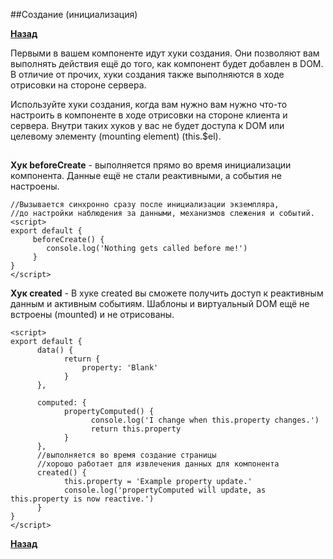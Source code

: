 ##Создание (инициализация)


**[Назад](VUEPAGE.md)**

Первыми в вашем компоненте идут хуки создания. 
Они позволяют вам выполнять действия ещё до того, как компонент будет добавлен в DOM. 
В отличие от прочих, хуки создания также выполняются в ходе отрисовки на стороне сервера.

Используйте хуки создания, когда вам нужно вам нужно 
что-то настроить в компоненте в ходе отрисовки на стороне клиента и сервера. 
Внутри таких хуков у вас не будет доступа к DOM или целевому элементу (mounting element) (this.$el).

##

**Хук beforeCreate** -
выполняется прямо во время инициализации компонента. 
Данные ещё не стали реактивными, а события не настроены.
     
    //Вызывается синхронно сразу после инициализации экземпляра, 
    //до настройки наблюдения за данными, механизмов слежения и событий.
    <script>
    export default {
         beforeCreate() {
            console.log('Nothing gets called before me!')
         }
    }
    </script>
**Хук created** - 
В хуке created вы сможете получить доступ к реактивным данным и активным событиям. 
Шаблоны и виртуальный DOM ещё не встроены (mounted) и не отрисованы.

    <script>
    export default {
          data() {
                return {
                    property: 'Blank'
                }
          },
        
          computed: {
                propertyComputed() {
                      console.log('I change when this.property changes.')
                      return this.property
                }
          },
          //выполняется во время создание страницы
          //хорошо работает для извлечения данных для компонента
          created() {
                this.property = 'Example property update.'
                console.log('propertyComputed will update, as this.property is now reactive.')
          }
    }
    </script>
**[Назад](VUEPAGE.md)**
